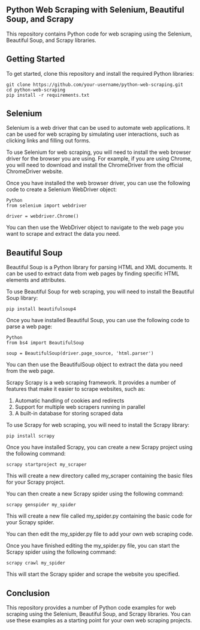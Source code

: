 ## Python Web Scraping with Selenium, Beautiful Soup, and Scrapy

This repository contains Python code for web scraping using the Selenium, Beautiful Soup, and Scrapy libraries.

## Getting Started
To get started, clone this repository and install the required Python libraries:

```
git clone https://github.com/your-username/python-web-scraping.git
cd python-web-scraping
pip install -r requirements.txt
```

## Selenium
Selenium is a web driver that can be used to automate web applications. It can be used for web scraping by simulating user interactions, such as clicking links and filling out forms.

To use Selenium for web scraping, you will need to install the web browser driver for the browser you are using. For example, if you are using Chrome, you will need to download and install the ChromeDriver from the official ChromeDriver website.

Once you have installed the web browser driver, you can use the following code to create a Selenium WebDriver object:

```
Python
from selenium import webdriver

driver = webdriver.Chrome()
```

You can then use the WebDriver object to navigate to the web page you want to scrape and extract the data you need.

## Beautiful Soup
Beautiful Soup is a Python library for parsing HTML and XML documents. It can be used to extract data from web pages by finding specific HTML elements and attributes.

To use Beautiful Soup for web scraping, you will need to install the Beautiful Soup library:

```
pip install beautifulsoup4
```

Once you have installed Beautiful Soup, you can use the following code to parse a web page:

```
Python
from bs4 import BeautifulSoup

soup = BeautifulSoup(driver.page_source, 'html.parser')
```

You can then use the BeautifulSoup object to extract the data you need from the web page.

Scrapy
Scrapy is a web scraping framework. It provides a number of features that make it easier to scrape websites, such as:
  1. Automatic handling of cookies and redirects
  2. Support for multiple web scrapers running in parallel
  3. A built-in database for storing scraped data

To use Scrapy for web scraping, you will need to install the Scrapy library:

```
pip install scrapy
```

Once you have installed Scrapy, you can create a new Scrapy project using the following command:

```
scrapy startproject my_scraper
```

This will create a new directory called my_scraper containing the basic files for your Scrapy project.

You can then create a new Scrapy spider using the following command:

```
scrapy genspider my_spider
```

This will create a new file called my_spider.py containing the basic code for your Scrapy spider.

You can then edit the my_spider.py file to add your own web scraping code.

Once you have finished editing the my_spider.py file, you can start the Scrapy spider using the following command:

```
scrapy crawl my_spider
```

This will start the Scrapy spider and scrape the website you specified.

## Conclusion
This repository provides a number of Python code examples for web scraping using the Selenium, Beautiful Soup, and Scrapy libraries. You can use these examples as a starting point for your own web scraping projects.


